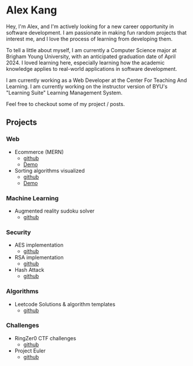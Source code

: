 # Alex Kang

Hey, I'm Alex, and I'm actively looking for a new career opportunity in software development. I am passionate in making fun random projects that interest me, and I love the process of learning from developing them.

To tell a little about myself, I am currently a Computer Science major at Brigham Young University, with an anticipated graduation date of April 2024. I loved learning here, especially learning how the academic knowledge applies to real-world applications in software development.

I am currently working as a Web Developer at the Center For Teaching And Learning. I am currently working on the instructor version of BYU's "Learning Suite" Learning Management System.

Feel free to checkout some of my project / posts.

## Projects

### Web
- Ecommerce (MERN)
  - [github](https://github.com/halexkang/hangy-shop)
  - [Demo](hangy-shop.onrender.com)
- Sorting algorithms visualized
  - [github](https://github.com/halexkang/sorting-visualized-vue)
  - [Demo](https://halexkang.github.io/sorting-visualized-vue/)

### Machine Learning
- Augmented reality sudoku solver
    - [github](https://github.com/halexkang/ar-sudoku)

### Security
- AES implementation
  - [github](https://github.com/halexkang/AES)
- RSA implementation
  - [github](https://github.com/halexkang/RSA)
- Hash Attack
  - [github](https://github.com/halexkang/hash-attack)

### Algorithms
- Leetcode Solutions & algorithm templates
  - [github](https://github.com/halexkang/leetcode)

### Challenges
- RingZer0 CTF challenges
  - [github](https://github.com/halexkang/ringzer0)
- Project Euler
  - [github](https://github.com/halexkang/proj-euler)

